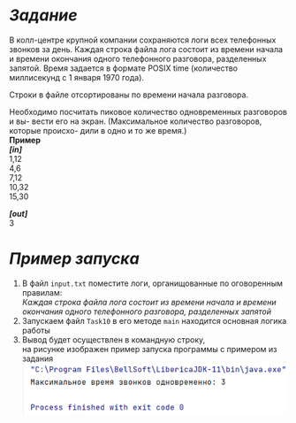 # *Задание*

В колл-центре крупной компании сохраняются логи всех телефонных звонков 
за день. Каждая строка файла лога состоит из времени начала и времени 
окончания одного телефонного разговора, разделенных запятой. Время 
задается в формате POSIX time (количество миллисекунд с 1 января 1970 года).

Строки в файле отсортированы по времени начала разговора.

Необходимо посчитать пиковое количество одновременных разговоров и вы-
вести его на экран. (Максимальное количество разговоров, которые происхо-
дили в одно и то же время.)  
**Пример**  
***[in]***  
1,12  
4,6  
7,12  
10,32  
15,30  

***[out]***  
3

# *Пример запуска*

1) В файл `input.txt` поместите логи, органищованные по оговоренным правилам:  
*Каждая строка файла лога состоит из времени начала и времени
   окончания одного телефонного разговора, разделенных запятой*
2) Запускаем файл `Task10` в его методе `main` находится основная логика работы
3) Вывод будет осуществлен в командную строку,  
на рисунке изображен пример запуска программы с примером из задания
![](../../../../images/task10/1.png)